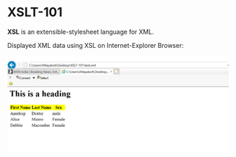 # XSLT-101
<p><strong>XSL</strong> is an extensible-stylesheet language for XML. </p>
<p>Displayed XML data using XSL on Internet-Explorer Browser:</p>

![alt text](images/Capture.PNG)

